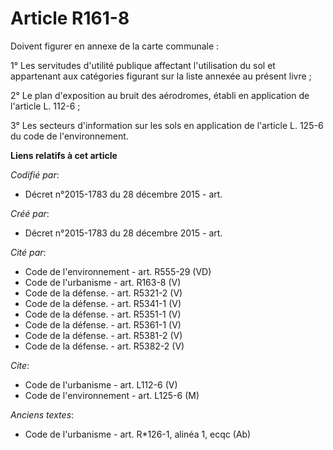 # Article R161-8

Doivent figurer en annexe de la carte communale : 

1° Les servitudes d'utilité publique affectant l'utilisation du sol et appartenant aux catégories figurant sur la liste
annexée au présent livre ; 

2° Le plan d'exposition au bruit des aérodromes, établi en application de l'article L. 112-6 ; 

3° Les secteurs d'information sur les sols en application de l'article L. 125-6 du code de l'environnement.

**Liens relatifs à cet article**

_Codifié par_:

  - Décret n°2015-1783 du 28 décembre 2015 - art.

_Créé par_:

  - Décret n°2015-1783 du 28 décembre 2015 - art.

_Cité par_:

  - Code de l'environnement - art. R555-29 (VD)
  - Code de l'urbanisme - art. R163-8 (V)
  - Code de la défense. - art. R5321-2 (V)
  - Code de la défense. - art. R5341-1 (V)
  - Code de la défense. - art. R5351-1 (V)
  - Code de la défense. - art. R5361-1 (V)
  - Code de la défense. - art. R5381-2 (V)
  - Code de la défense. - art. R5382-2 (V)

_Cite_:

  - Code de l'urbanisme - art. L112-6 (V)
  - Code de l'environnement - art. L125-6 (M)

_Anciens textes_:

  - Code de l'urbanisme - art. R*126-1, alinéa 1, ecqc  (Ab)

